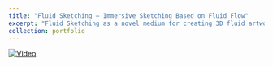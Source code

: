 ```yaml
---
title: "Fluid Sketching — Immersive Sketching Based on Fluid Flow"
excerpt: "Fluid Sketching as a novel medium for creating 3D fluid artwork in immersive virtual environments. <br/><img src='/images/500x300.png'>"
collection: portfolio
---
```


[![Video](https://img.youtube.com/vi/VIDEO_ID/0.jpg)](https://youtu.be/XMHs76Dlf40)

